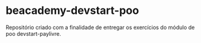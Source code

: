 # beacademy-devstart-poo
Repositório criado com a finalidade de entregar os exercícios do módulo de poo devstart-paylivre.
